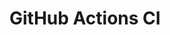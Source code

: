 # GitHub Actions CI



































































































































































































































































































































































































































































































































































































































































































































































































































































































































































































































































































































































































































































































































































































































































































































































































































